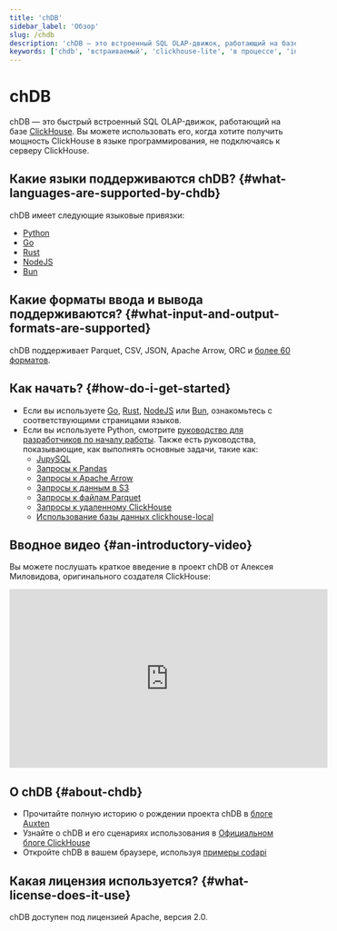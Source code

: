 ```yaml
---
title: 'chDB'
sidebar_label: 'Обзор'
slug: /chdb
description: 'chDB — это встроенный SQL OLAP-движок, работающий на базе ClickHouse'
keywords: ['chdb', 'встраиваемый', 'clickhouse-lite', 'в процессе', 'in process']
---
```



# chDB

chDB — это быстрый встроенный SQL OLAP-движок, работающий на базе [ClickHouse](https://github.com/clickhouse/clickhouse). Вы можете использовать его, когда хотите получить мощность ClickHouse в языке программирования, не подключаясь к серверу ClickHouse.

## Какие языки поддерживаются chDB? {#what-languages-are-supported-by-chdb}

chDB имеет следующие языковые привязки:

* [Python](install/python.md)
* [Go](install/go.md)
* [Rust](install/rust.md)
* [NodeJS](install/nodejs.md)
* [Bun](install/bun.md)

## Какие форматы ввода и вывода поддерживаются? {#what-input-and-output-formats-are-supported}

chDB поддерживает Parquet, CSV, JSON, Apache Arrow, ORC и [более 60 форматов](/interfaces/formats).

## Как начать? {#how-do-i-get-started}

* Если вы используете [Go](install/go.md), [Rust](install/rust.md), [NodeJS](install/nodejs.md) или [Bun](install/bun.md), ознакомьтесь с соответствующими страницами языков.
* Если вы используете Python, смотрите [руководство для разработчиков по началу работы](getting-started.md). Также есть руководства, показывающие, как выполнять основные задачи, такие как:
    * [JupySQL](guides/jupysql.md)
    * [Запросы к Pandas](guides/querying-pandas.md)
    * [Запросы к Apache Arrow](guides/querying-apache-arrow.md)
    * [Запросы к данным в S3](guides/querying-s3-bucket.md)
    * [Запросы к файлам Parquet](guides/querying-parquet.md)
    * [Запросы к удаленному ClickHouse](guides/query-remote-clickhouse.md)
    * [Использование базы данных clickhouse-local](guides/clickhouse-local.md)

## Вводное видео {#an-introductory-video}

Вы можете послушать краткое введение в проект chDB от Алексея Миловидова, оригинального создателя ClickHouse:

<div class='vimeo-container'>
<iframe width="560" height="315" src="https://www.youtube.com/embed/cuf_hYn7dqU?si=SzUm7RW4Ae5-YwFo" title="YouTube видео плеер" frameborder="0" allow="accelerometer; autoplay; clipboard-write; encrypted-media; gyroscope; picture-in-picture; web-share" referrerpolicy="strict-origin-when-cross-origin" allowfullscreen></iframe>
</div>

## О chDB {#about-chdb}

- Прочитайте полную историю о рождении проекта chDB в [блоге Auxten](https://clickhouse.com/blog/chdb-embedded-clickhouse-rocket-engine-on-a-bicycle)
- Узнайте о chDB и его сценариях использования в [Официальном блоге ClickHouse](https://clickhouse.com/blog/welcome-chdb-to-clickhouse)
- Откройте chDB в вашем браузере, используя [примеры codapi](https://antonz.org/trying-chdb/)

## Какая лицензия используется? {#what-license-does-it-use}

chDB доступен под лицензией Apache, версия 2.0.
